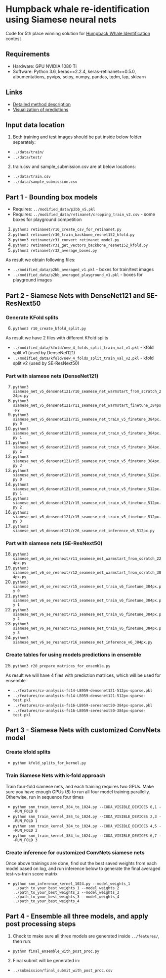 # Humpback whale re-identification using Siamese neural nets

Code for 5th place winning solution for [Humpback Whale Identification](https://www.kaggle.com/c/humpback-whale-identification) contest

## Requirements

* Hardware: GPU NVIDIA 1080 Ti
* Software: Python 3.6, keras==2.2.4, keras-retinanet==0.5.0, albumentations, pyvips, scipy, numpy, pandas, tqdm, lap, sklearn

## Links

* [Detailed method description](https://weiminwang.blog/2019/03/01/whale-identification-5th-place-approach-using-siamese-networks-with-adversarial-training/)
* [Visualization of predictions](https://www.kaggle.com/c/humpback-whale-identification/discussion/82372)

## Input data location

1) Both training and test images should be put inside below folder separately: 
* `../data/train/`
* `../data/test/`

2) train.csv and sample_submission.csv are at below locations: 
* `../data/train.csv`
* `../data/sample_submission.csv`

## Part 1 - Bounding box models 

* Requires: `../modified_data/p2bb_v5.pkl`
* Requires: `../modified_data/retinanet/cropping_train_v2.csv` - some boxes for playground competition

1) `python3 retinanet/r10_create_csv_for_retinanet.py`
2) `python3 retinanet/r30_train_backbone_resnet152_kfold.py`
3) `python3 retinanet/r31_convert_retinanet_model.py`
4) `python3 retinanet/r31_get_vectors_backbone_resnet152_kfold.py`
5) `python3 retinanet/r32_average_boxes.py`

As result we obtain following files:
* `../modified_data/p2bb_averaged_v1.pkl` - boxes for train/test images
* `../modified_data/p2bb_averaged_playground_v1.pkl` - boxes for playground images

## Part 2 - Siamese Nets with DenseNet121 and SE-ResNext50

### Generate KFold splits
6) `python3 r10_create_kfold_split.py`

As result we have 2 files with different KFold splits
* `../modified_data/kfold/new_4_folds_split_train_val_v1.pkl` - kfold split v1 (used by DenseNet121)
* `../modified_data/kfold/new_4_folds_split_train_val_v2.pkl` - kfold split v2 (used by SE-ResNext50)

### Part with siamese nets (DenseNet121)
7) `python3 siamese_net_v5_densenet121/r10_seamese_net_warmstart_from_scratch_224px.py`
8) `python3 siamese_net_v5_densenet121/r11_seamese_net_warmstart_finetune_384px.py`
9) `python3 siamese_net_v5_densenet121/r15_seamese_net_train_v5_finetune_384px.py 0`
10) `python3 siamese_net_v5_densenet121/r15_seamese_net_train_v5_finetune_384px.py 1`
11) `python3 siamese_net_v5_densenet121/r15_seamese_net_train_v5_finetune_384px.py 2`
12) `python3 siamese_net_v5_densenet121/r15_seamese_net_train_v5_finetune_384px.py 3`
13) `python3 siamese_net_v5_densenet121/r15_seamese_net_train_v5_finetune_512px.py 0`
14) `python3 siamese_net_v5_densenet121/r15_seamese_net_train_v5_finetune_512px.py 1`
15) `python3 siamese_net_v5_densenet121/r15_seamese_net_train_v5_finetune_512px.py 2`
16) `python3 siamese_net_v5_densenet121/r15_seamese_net_train_v5_finetune_512px.py 3`
17) `python3 siamese_net_v5_densenet121/r26_seamese_net_inference_v5_512px.py`

### Part with siamese nets (SE-ResNext50)
18) `python3 siamese_net_v6_se_resnext/r11_seamese_net_warmstart_from_scratch_224px.py`
19) `python3 siamese_net_v6_se_resnext/r12_seamese_net_warmstart_from_scratch_384px.py`
20) `python3 siamese_net_v6_se_resnext/r15_seamese_net_train_v6_finetune_384px.py 0`
21) `python3 siamese_net_v6_se_resnext/r15_seamese_net_train_v6_finetune_384px.py 1`
22) `python3 siamese_net_v6_se_resnext/r15_seamese_net_train_v6_finetune_384px.py 2`
23) `python3 siamese_net_v6_se_resnext/r15_seamese_net_train_v6_finetune_384px.py 3`
24) `python3 siamese_net_v6_se_resnext/r16_seamese_net_inference_v6_384px.py`

### Create tables for using models predictions in ensemble
25) `python3 r20_prepare_matrices_for_ensemble.py`

As result we will have 4 files with prediction matrices, which will be used for ensemble
* `../features/cv-analysis-fs14-LB959-densenet121-512px-sparse.pkl`
* `../features/cv-analysis-fs14-LB959-densenet121-512px-sparse-test.pkl`
* `../features/cv-analysis-fs16-LB959-seresnext50-384px-sparse.pkl`
* `../features/cv-analysis-fs16-LB959-seresnext50-384px-sparse-test.pkl`

## Part 3 - Siamese Nets with customized ConvNets model

### Create kfold splits 
* `python kfold_splits_for_kernel.py`

### Train Siamese Nets with k-fold approach 

Train four-fold siamese nets, and each training requires two GPUs. Make sure you have enough GPUs (8) to run all four model training parallelly. Otherwise, run in sequence four times

* `python snn_train_kernel_384_to_1024.py --CUDA_VISIBLE_DEVICES 0,1 --RUN_FOLD 0`
* `python snn_train_kernel_384_to_1024.py --CUDA_VISIBLE_DEVICES 2,3 --RUN_FOLD 1`
* `python snn_train_kernel_384_to_1024.py --CUDA_VISIBLE_DEVICES 4,5 --RUN_FOLD 2`
* `python snn_train_kernel_384_to_1024.py --CUDA_VISIBLE_DEVICES 6,7 --RUN_FOLD 3`

### Create inference for customized ConvNets siamese nets

Once above trainings are done, find out the best saved weights from each model based on log, and run inference below to generate the final averaged test-vs-train score matrix 

* `python snn_inference_kernel_1024.py --model_weights_1 ../path_to_your_best_weights_1 --model_weights_2 ../path_to_your_best_weights_2 --model_weights_3 ../path_to_your_best_weights_3 --model_weights_4 ../path_to_your_best_weights_4`

## Part 4 - Ensemble all three models, and apply post processing steps 

1) Check to make sure all three models are generated inside `../features/`, then run: 
* `python final_ensemble_with_post_proc.py`

2) Final submit will be generated in: 
* `../submission/final_submit_with_post_proc.csv`
